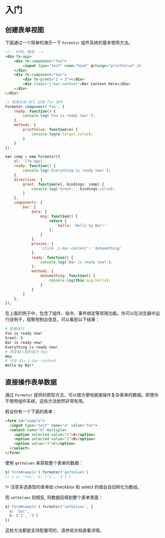 # 入门

## 创建表单视图

下面通过一个简单的演示一下 `Formotor` 组件系统的基本使用方法。

```html
<!-- HTML 模板 -->
<div fm-app>
    <div fm-component="foo">
        <input type="text" name="book" @change="printValue" />
    </div>
    <div fm-component="bar">
        <div fm-greet="2 + 3"></div>
        <div class="j-bar-content">Bar Content Here</div>
    </div>
</div>
```

```js
// 使用全局 API 注册 foo 组件
Formotor.component('foo', {
    ready: function() {
        console.log('Foo is ready now!');
    },
    methods: {
        printValue: function(e) {
            console.log(e.target.value);
        }
    }
});

var comp = new Formotor({
    el: '[fm-app]',
    ready: function() {
        console.log('Everything is ready now!');
    },
    directives: {
        greet: function(el, bindings, comp) {
            console.log('Greet:', bindings.value);
        }
    },
    components: {
        bar: {
            data: {
                msg: function() {
                    return {
                        hello: 'Hello by Bar!'
                    };
                }
            },
            proxies: {
                'click .j-bar-content': 'doSomething'
            },
            ready: function() {
                console.log('Bar is ready now!');
            },
            methods: {
                doSomething: function() {
                    console.log(this.msg.hello);
                }
            }
        }
    },
});
```

在上面的例子中，包含了组件、指令、事件绑定等常用功能。你可以在浏览器中运行该例子，观察控制台信息，可以看到以下结果：

```bash
# 直接运行
Foo is ready now!
Greet: 5
Bar is ready now!
Everything is ready now!
# 改变输入框的值为 Hey
Hey
# 点击 div.j-bar-content
Hello by Bar!
```

## 直接操作表单数据

通过 `Formotor` 提供的原型方法，可以很方便地直接操作复杂表单的数据。即便你不使用组件系统，这些方法依然非常有用。

假设你有一个下面的表单：

```html
<form id="sample">
  <input type="text" name="a" value="foo">
  <select name="b" multiple>
    <option selected value="1">A</option>
    <option selected value="2">B</option>
    <option value="3">C</option>
  </select>
</form>
```

使用 `getValues` 来获取整个表单的数据：

```javascript
$('form#sample').formotor('getValues')
// { a: 'foo', b: ['1', '2'] }
```

!> 注意多选类型的表单如 checkbox 和 select 的值会自动转化为数组。

而 `setValues` 则相反, 将数据回填到整个表单里面：

```javascript
$('form#sample').formotor('setValues', {
  a: 'bar',
  b: ['2', '3']
})
```

这些方法都是支持配置项的，请参阅文档查看详情。
